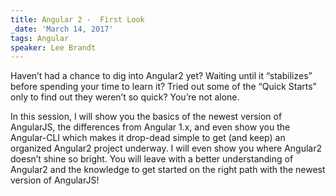 ```yaml
---
title: Angular 2 -  First Look
_date: 'March 14, 2017'
tags: Angular
speaker: Lee Brandt
---
```


Haven’t had a chance to dig into Angular2 yet? Waiting until it “stabilizes”
before spending your time to learn it? Tried out some of the “Quick Starts”
only to find out they weren’t so quick? You’re not alone.

In this session, I will show you the basics of the newest version of
AngularJS, the differences from Angular 1.x, and even show you the
Angular-CLI which makes it drop-dead simple to get (and keep) an organized
Angular2 project underway. I will even show you where Angular2 doesn’t shine
so bright. You will leave with a better understanding of Angular2 and the
knowledge to get started on the right path with the newest version of
AngularJS!
